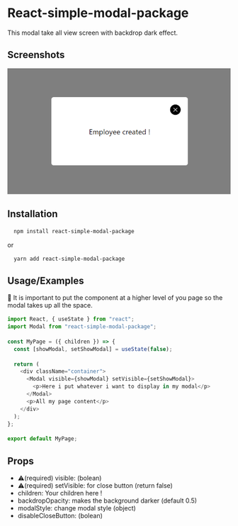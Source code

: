 # React-simple-modal-package

This modal take all view screen with backdrop dark effect.

## Screenshots

![App Screenshot](./packageVisual.png)

## Installation

```bash
  npm install react-simple-modal-package
```

or

```bash
  yarn add react-simple-modal-package
```

## Usage/Examples

🚨 It is important to put the component at a higher level of you page so the modal takes up all the space.

```javascript
import React, { useState } from "react";
import Modal from "react-simple-modal-package";

const MyPage = ({ children }) => {
  const [showModal, setShowModal] = useState(false);

  return (
    <div className="container">
      <Modal visible={showModal} setVisible={setShowModal}>
        <p>Here i put whatever i want to display in my modal</p>
      </Modal>
      <p>All my page content</p>
    </div>
  );
};

export default MyPage;
```

## Props

- ⚠️(required) visible: (bolean)
- ⚠️(required) setVisible: for close button (return false)
- children: <Modal>Your children here !</Modal>
- backdropOpacity: makes the background darker (default 0.5)
- modalStyle: change modal style (object)
- disableCloseButton: (bolean)

